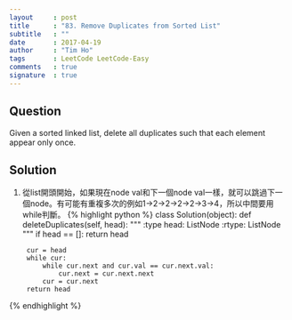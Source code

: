 ```yaml
---
layout     : post
title      : "83. Remove Duplicates from Sorted List"
subtitle   : ""
date       : 2017-04-19
author     : "Tim Ho"
tags       : LeetCode LeetCode-Easy
comments   : true
signature  : true
---
```


## Question
Given a sorted linked list, delete all duplicates such that each element appear only once.

## Solution
1. 從list開頭開始，如果現在node val和下一個node val一樣，就可以跳過下一個node。有可能有重複多次的例如1->2->2->2->2->3->4，所以中間要用while判斷。
{% highlight python %}
class Solution(object):
    def deleteDuplicates(self, head):
        """
        :type head: ListNode
        :rtype: ListNode
        """
        if head == []: return head

        cur = head
        while cur:
            while cur.next and cur.val == cur.next.val:
                cur.next = cur.next.next
            cur = cur.next
        return head
{% endhighlight %}
